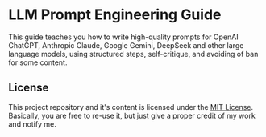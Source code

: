 # LLM Prompt Engineering Guide
This guide teaches you how to write high-quality prompts for OpenAI ChatGPT, Anthropic Claude, Google Gemini, DeepSeek and other large language models, using structured steps, self-critique, and avoiding of ban for some content.

## License

This project repository and it's content is licensed under the [MIT License](https://github.com/mshcherbyna99/llm-prompting-blueprint/blob/main/LICENSE).
Basically, you are free to re-use it, but just give a proper credit of my work and notify me.
